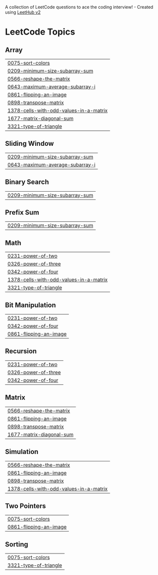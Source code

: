 A collection of LeetCode questions to ace the coding interview! - Created using [LeetHub v2](https://github.com/arunbhardwaj/LeetHub-2.0)
<!---LeetCode Topics Start-->
# LeetCode Topics
## Array
|  |
| ------- |
| [0075-sort-colors](https://github.com/CHINTALAPUDI-CHARAN/leetcode/tree/master/0075-sort-colors) |
| [0209-minimum-size-subarray-sum](https://github.com/CHINTALAPUDI-CHARAN/leetcode/tree/master/0209-minimum-size-subarray-sum) |
| [0566-reshape-the-matrix](https://github.com/CHINTALAPUDI-CHARAN/leetcode/tree/master/0566-reshape-the-matrix) |
| [0643-maximum-average-subarray-i](https://github.com/CHINTALAPUDI-CHARAN/leetcode/tree/master/0643-maximum-average-subarray-i) |
| [0861-flipping-an-image](https://github.com/CHINTALAPUDI-CHARAN/leetcode/tree/master/0861-flipping-an-image) |
| [0898-transpose-matrix](https://github.com/CHINTALAPUDI-CHARAN/leetcode/tree/master/0898-transpose-matrix) |
| [1378-cells-with-odd-values-in-a-matrix](https://github.com/CHINTALAPUDI-CHARAN/leetcode/tree/master/1378-cells-with-odd-values-in-a-matrix) |
| [1677-matrix-diagonal-sum](https://github.com/CHINTALAPUDI-CHARAN/leetcode/tree/master/1677-matrix-diagonal-sum) |
| [3321-type-of-triangle](https://github.com/CHINTALAPUDI-CHARAN/leetcode/tree/master/3321-type-of-triangle) |
## Sliding Window
|  |
| ------- |
| [0209-minimum-size-subarray-sum](https://github.com/CHINTALAPUDI-CHARAN/leetcode/tree/master/0209-minimum-size-subarray-sum) |
| [0643-maximum-average-subarray-i](https://github.com/CHINTALAPUDI-CHARAN/leetcode/tree/master/0643-maximum-average-subarray-i) |
## Binary Search
|  |
| ------- |
| [0209-minimum-size-subarray-sum](https://github.com/CHINTALAPUDI-CHARAN/leetcode/tree/master/0209-minimum-size-subarray-sum) |
## Prefix Sum
|  |
| ------- |
| [0209-minimum-size-subarray-sum](https://github.com/CHINTALAPUDI-CHARAN/leetcode/tree/master/0209-minimum-size-subarray-sum) |
## Math
|  |
| ------- |
| [0231-power-of-two](https://github.com/CHINTALAPUDI-CHARAN/leetcode/tree/master/0231-power-of-two) |
| [0326-power-of-three](https://github.com/CHINTALAPUDI-CHARAN/leetcode/tree/master/0326-power-of-three) |
| [0342-power-of-four](https://github.com/CHINTALAPUDI-CHARAN/leetcode/tree/master/0342-power-of-four) |
| [1378-cells-with-odd-values-in-a-matrix](https://github.com/CHINTALAPUDI-CHARAN/leetcode/tree/master/1378-cells-with-odd-values-in-a-matrix) |
| [3321-type-of-triangle](https://github.com/CHINTALAPUDI-CHARAN/leetcode/tree/master/3321-type-of-triangle) |
## Bit Manipulation
|  |
| ------- |
| [0231-power-of-two](https://github.com/CHINTALAPUDI-CHARAN/leetcode/tree/master/0231-power-of-two) |
| [0342-power-of-four](https://github.com/CHINTALAPUDI-CHARAN/leetcode/tree/master/0342-power-of-four) |
| [0861-flipping-an-image](https://github.com/CHINTALAPUDI-CHARAN/leetcode/tree/master/0861-flipping-an-image) |
## Recursion
|  |
| ------- |
| [0231-power-of-two](https://github.com/CHINTALAPUDI-CHARAN/leetcode/tree/master/0231-power-of-two) |
| [0326-power-of-three](https://github.com/CHINTALAPUDI-CHARAN/leetcode/tree/master/0326-power-of-three) |
| [0342-power-of-four](https://github.com/CHINTALAPUDI-CHARAN/leetcode/tree/master/0342-power-of-four) |
## Matrix
|  |
| ------- |
| [0566-reshape-the-matrix](https://github.com/CHINTALAPUDI-CHARAN/leetcode/tree/master/0566-reshape-the-matrix) |
| [0861-flipping-an-image](https://github.com/CHINTALAPUDI-CHARAN/leetcode/tree/master/0861-flipping-an-image) |
| [0898-transpose-matrix](https://github.com/CHINTALAPUDI-CHARAN/leetcode/tree/master/0898-transpose-matrix) |
| [1677-matrix-diagonal-sum](https://github.com/CHINTALAPUDI-CHARAN/leetcode/tree/master/1677-matrix-diagonal-sum) |
## Simulation
|  |
| ------- |
| [0566-reshape-the-matrix](https://github.com/CHINTALAPUDI-CHARAN/leetcode/tree/master/0566-reshape-the-matrix) |
| [0861-flipping-an-image](https://github.com/CHINTALAPUDI-CHARAN/leetcode/tree/master/0861-flipping-an-image) |
| [0898-transpose-matrix](https://github.com/CHINTALAPUDI-CHARAN/leetcode/tree/master/0898-transpose-matrix) |
| [1378-cells-with-odd-values-in-a-matrix](https://github.com/CHINTALAPUDI-CHARAN/leetcode/tree/master/1378-cells-with-odd-values-in-a-matrix) |
## Two Pointers
|  |
| ------- |
| [0075-sort-colors](https://github.com/CHINTALAPUDI-CHARAN/leetcode/tree/master/0075-sort-colors) |
| [0861-flipping-an-image](https://github.com/CHINTALAPUDI-CHARAN/leetcode/tree/master/0861-flipping-an-image) |
## Sorting
|  |
| ------- |
| [0075-sort-colors](https://github.com/CHINTALAPUDI-CHARAN/leetcode/tree/master/0075-sort-colors) |
| [3321-type-of-triangle](https://github.com/CHINTALAPUDI-CHARAN/leetcode/tree/master/3321-type-of-triangle) |
<!---LeetCode Topics End-->